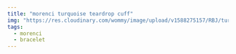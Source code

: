 ```yaml
---
title: "morenci turquoise teardrop cuff"
img: "https://res.cloudinary.com/wommy/image/upload/v1588275157/RBJ/turquoise/9_qcjdqp.jpg"
tags: 
  - morenci
  - bracelet
---
```

